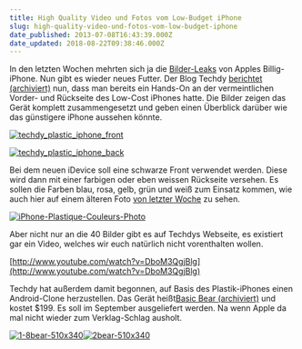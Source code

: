 ```yaml
---
title: High Quality Video und Fotos vom Low-Budget iPhone
slug: high-quality-video-und-fotos-vom-low-budget-iphone
date_published: 2013-07-08T16:43:39.000Z
date_updated: 2018-08-22T09:38:46.000Z
---
```


In den letzten Wochen mehrten sich ja die [Bilder-Leaks](__GHOST_URL__/geruchte-fotos-vom-neuen-billig-iphone/) von Apples Billig-iPhone. Nun gibt es wieder neues Futter. Der Blog Techdy [berichtet (archiviert)](http://web.archive.org/web/20130707103419/http://blog.techdy.com/hands-on-with-apples-budget-iphone-video/) nun, dass man bereits ein Hands-On an der vermeintlichen Vorder- und Rückseite des Low-Cost iPhones hatte. Die Bilder zeigen das Gerät komplett zusammengesetzt und geben einen Überblick darüber wie das günstigere iPhone aussehen könnte.

[![techdy_plastic_iphone_front](//picdump.thafaker.de/2013/07/techdy_plastic_iphone_front-580x292.jpg)](__GHOST_URL__/high-quality-video-und-fotos-vom-low-budget-iphone/techdy_plastic_iphone_front/)

[![techdy_plastic_iphone_back](//picdump.thafaker.de/2013/07/techdy_plastic_iphone_back-580x334.jpg)](__GHOST_URL__/high-quality-video-und-fotos-vom-low-budget-iphone/techdy_plastic_iphone_back/)

Bei dem neuen iDevice soll eine schwarze Front verwendet werden. Diese wird dann mit einer farbigen oder eben weissen Rückseite versehen. Es sollen die Farben blau, rosa, gelb, grün und weiß zum Einsatz kommen, wie auch hier auf einem älteren Foto [von letzter Woche](http://www.macrumors.com/2013/07/03/possible-photo-of-lower-cost-plastic-iphone-rear-shells-shows-new-blue-color/) zu sehen.

[![iPhone-Plastique-Couleurs-Photo](//picdump.thafaker.de/2013/07/iPhone-Plastique-Couleurs-Photo-580x378.jpg)](__GHOST_URL__/high-quality-video-und-fotos-vom-low-budget-iphone/iphone-plastique-couleurs-photo/)

Aber nicht nur an die 40 Bilder gibt es auf Techdys Webseite, es existiert gar ein Video, welches wir euch natürlich nicht vorenthalten wollen.

[http://www.youtube.com/watch?v=DboM3QgjBlg](http://www.youtube.com/watch?v=DboM3QgjBlg)

Techdy hat außerdem damit begonnen, auf Basis des Plastik-iPhones einen Android-Clone herzustellen. Das Gerät heißt[Basic Bear (archiviert)](http://web.archive.org/web/20130709064924/http://techdy.com:80/bear/) und kostet $199. Es soll im September ausgeliefert werden. Na wenn Apple da mal nicht wieder zum Verklag-Schlag ausholt.

[![1-8bear-510x340](//picdump.thafaker.de/2013/07/1-8bear-510x340.jpg)](__GHOST_URL__/high-quality-video-und-fotos-vom-low-budget-iphone/1-8bear-510x340/)[![2bear-510x340](//picdump.thafaker.de/2013/07/2bear-510x340.jpg)](__GHOST_URL__/high-quality-video-und-fotos-vom-low-budget-iphone/2bear-510x340/)

